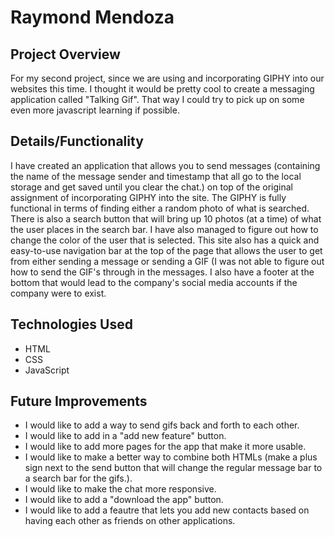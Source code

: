 # Raymond Mendoza
## Project Overview
For my second project, since we are using and incorporating GIPHY into our websites this time. I thought it would be pretty cool to create a messaging application called "Talking Gif". That way I could try to pick up on some even more javascript learning if possible.
## Details/Functionality
I have created an application that allows you to send messages (containing the name of the message sender and timestamp that all go to the local storage and get saved until you clear the chat.) on top of the original assignment of incorporating GIPHY into the site. The GIPHY is fully functional in terms of finding either a random photo of what is searched. There is also a search button that will bring up 10 photos (at a time) of what the user places in the search bar. I have also managed to figure out how to change the color of the user that is selected. This site also has a quick and easy-to-use navigation bar at the top of the page that allows the user to get from either sending a message or sending a GIF (I was not able to figure out how to send the GIF's through in the messages. I also have a footer at the bottom that would lead to the company's social media accounts if the company were to exist.
## Technologies Used
* HTML
* CSS
* JavaScript
## Future Improvements
* I would like to add a way to send gifs back and forth to each other.
* I would like to add in a "add new feature" button.
* I would like to add more pages for the app that make it more usable.
* I would like to make a better way to combine both HTMLs (make a plus sign next to the send button that will change the regular message bar to a search bar for the gifs.).
* I would like to make the chat more responsive.
* I would like to add a "download the app" button.
* I would like to add a feautre that lets you add new contacts based on having each other as friends on other applications.
